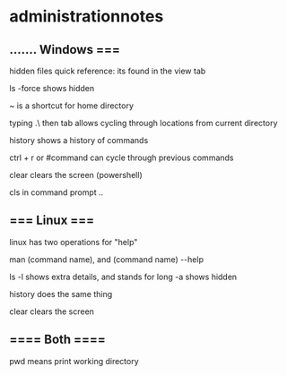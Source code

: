 # administrationnotes

....... Windows === 
-
hidden files quick reference: its found in the view tab

ls -force shows hidden

~ is a shortcut for home directory

typing .\ then tab allows cycling through locations from current directory

history shows a history of commands

ctrl + r or #command can cycle through previous commands

clear clears the screen (powershell)

cls in command prompt ..

=== Linux === 
-
linux has two operations for "help"

man (command name), and (command name) --help

ls -l shows extra details, and stands for long
   -a shows hidden
   
history does the same thing

clear clears the screen

==== Both ====
-
pwd means print working directory
